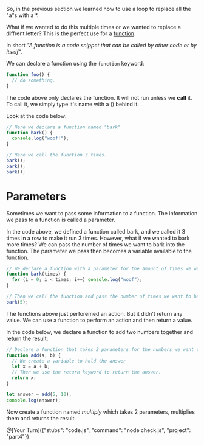 So, in the previous section we learned how to use a loop to replace all the "a"s with a \*.

What if we wanted to do this multiple times or we wanted to replace a diffrent letter? This is the perfect use for a [function](https://developer.mozilla.org/en-US/docs/Glossary/Function).

In short _"A function is a code snippet that can be called by other code or by itself"_.

We can declare a function using the `function` keyword:

```javascript
function foo() {
  // do something.
}
```

The code above only declares the function. It will not run unless we **call** it. To call it, we simply type it's name with a () behind it.

Look at the code below:

```javascript runnable
// Here we declare a function named "bark"
function bark() {
  console.log("woof!");
}

// Here we call the function 3 times.
bark();
bark();
bark();
```

# Parameters

Sometimes we want to pass some information to a function. The information we pass to a function is called a parameter.

In the code above, we defined a function called bark, and we called it 3 times in a row to make it run 3 times. However, what if we wanted to bark more times? We can pass the number of times we want to bark into the function. The parameter we pass then becomes a variable available to the function.

```javascript runnable
// We declare a function with a parameter for the amount of times we want to bark.
function bark(times) {
  for (i = 0; i < times; i++) console.log("woof");
}

// Then we call the function and pass the number of times we want to bark as a parameter
bark(5);
```

The functions above just perforemed an action. But it didn't return any value. We can use a function to perform an action and then return a value.

In the code below, we declare a function to add two numbers together and return the result:
```javascript runnable
// Declare a function that takes 2 parameters for the numbers we want to add
function add(a, b) {
  // We create a variable to hold the answer
  let x = a + b;
  // Then we use the return keyword to return the answer.
  return x;
}

let answer = add(5, 10);
console.log(answer);
```

Now create a function named _multiply_ which takes 2 parameters, multiplies them and returns the result.

@[Your Turn]({"stubs": "code.js", "command": "node check.js", "project": "part4"})